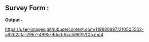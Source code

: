 ## Survey Form :

**Output -**


https://user-images.githubusercontent.com/119880897/210505502-a62b2afa-2967-4995-9dcd-8cc596f97f05.mp4





